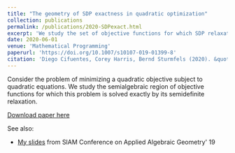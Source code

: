```yaml
---
title: "The geometry of SDP exactness in quadratic optimization"
collection: publications
permalink: /publications/2020-SDPexact.html
excerpt: 'We study the set of objective functions for which SDP relaxations are exact.'
date: 2020-06-01
venue: 'Mathematical Programming'
paperurl: 'https://doi.org/10.1007/s10107-019-01399-8'
citation: 'Diego Cifuentes, Corey Harris, Bernd Sturmfels (2020). &quot;The geometry of SDP exactness in quadratic optimization.&quot; <i>Mathematical Programming</i>. 182:399-428.'
---
```

Consider the problem of minimizing a quadratic objective subject to quadratic equations. We study the semialgebraic region of objective functions for which this problem is solved exactly by its semidefinite relaxation.

[Download paper here](https://arxiv.org/abs/1804.01796)

See also:

* [My slides](../talks/SDPexactRegion.html) from SIAM Conference on Applied Algebraic Geometry' 19
